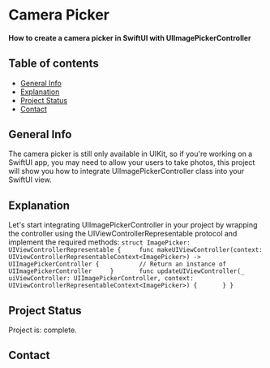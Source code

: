 # Camera Picker
#### How to create a camera picker in SwiftUI with UIImagePickerController
## Table of contents
* [General Info](#general-info)
* [Explanation](#explanation)
* [Project Status](#project-status)
* [Contact](#contact)
## General Info
The camera picker is still only available in UIKit, so if you're working on a SwiftUI app, you may need to allow your users to take photos, this project will show you how to integrate UIImagePickerController class into your SwiftUI view.
## Explanation
Let's start integrating UIImagePickerController in your project by wrapping the controller using the UIViewControllerRepresentable protocol and implement the required methods:
`struct ImagePicker: UIViewControllerRepresentable {
    func makeUIViewController(context: UIViewControllerRepresentableContext<ImagePicker>) -> UIImagePickerController {
 
        // Return an instance of UIImagePickerController
    }
 
    func updateUIViewController(_ uiViewController: UIImagePickerController, context: UIViewControllerRepresentableContext<ImagePicker>) {
 
    }
}`
## Project Status
Project is: complete.
## Contact

